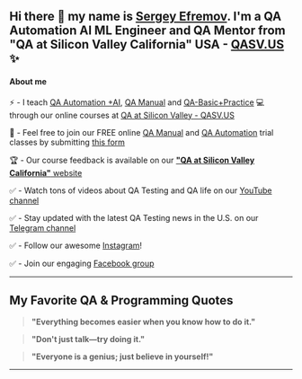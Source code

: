 ## Hi there 👋 my name is [Sergey Efremov](https://www.linkedin.com/in/sefremoff/). I'm a QA Automation AI ML Engineer and QA Mentor from "QA at Silicon Valley California" USA - [QASV.US](https://qasv.us/) ✨

#### About me 
⚡ - I teach [QA Automation +AI](https://qasv.us/aboutqa), [QA Manual](https://qasv.us/qamanual) and [QA-Basic+Practice](https://qasv.us/qa-basic-and-practice) 💻 through our online courses at [QA at Silicon Valley - QASV.US](https://qasv.us/)  

👋 - Feel free to join our FREE online [QA Manual](https://qasv.us/qamanual) and [QA Automation](https://qasv.us/aboutqa) trial classes by submitting [this form](https://qasv.us/#form)

🏆 - Our course feedback is available on our [**"QA at Silicon Valley California"** website](https://qasv.us/#rec145622350)

✅ - Watch tons of videos about QA Testing and QA life on our [YouTube channel](https://www.youtube.com/SergeyEfremov_USA)  

✅ - Stay updated with the latest QA Testing news in the U.S. on our [Telegram channel](https://t.me/qasvus)

✅ - Follow our awesome [Instagram](https://www.instagram.com/sergey_efremov_qa_usa/)!

✅ - Join our engaging [Facebook group](https://www.facebook.com/groups/qaatsv)

---

## My Favorite QA & Programming Quotes

> **"Everything becomes easier when you know how to do it."**

> **"Don't just talk—try doing it."**

> **"Everyone is a genius; just believe in yourself!"**

---
